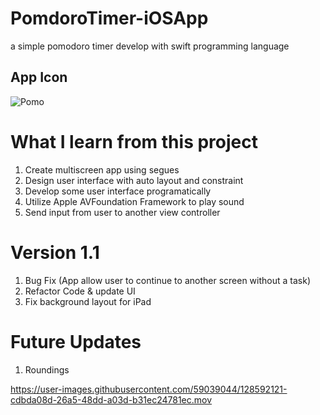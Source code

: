 # PomdoroTimer-iOSApp

a simple pomodoro timer develop with swift programming language

## App Icon
![Pomo](https://user-images.githubusercontent.com/59039044/127081212-8ce3e9e7-deba-404b-a19b-75e3ff7d1b70.png)


# What I learn from this project

1. Create multiscreen app using segues
2. Design user interface with auto layout and constraint
3. Develop some user interface programatically
4. Utilize Apple AVFoundation Framework to play sound
5. Send input from user to another view controller


# Version 1.1
1. Bug Fix (App allow user to continue to another screen without a task)
2. Refactor Code & update UI
3. Fix background layout for iPad


# Future Updates

1. Roundings

https://user-images.githubusercontent.com/59039044/128592121-cdbda08d-26a5-48dd-a03d-b31ec24781ec.mov
